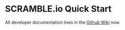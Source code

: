 <style>
body { width:650px }
iframe { width:650px; height: 650px; }
</style>

SCRAMBLE.io Quick Start
======

All developer documentation lives in the [Github Wiki](https://github.com/dcposch/scramble/wiki) now.
